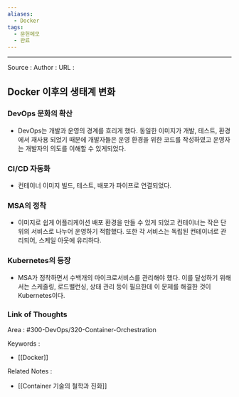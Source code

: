 ```yaml
---
aliases:
  - Docker
tags:
  - 문헌메모
  - 완료
---
```



---


Source :
Author : 
URL :

## Docker 이후의 생태계 변화
### DevOps 문화의 확산
- DevOps는 개발과 운영의 경계를 흐리게 했다. 동일한 이미지가 개발, 테스트, 환경에서 재사용 되었기 때문에 개발자들은 운영 환경을 위한 코드를 작성하였고 운영자는 개발자의 의도를 이해할 수 있게되었다.

### CI/CD 자동화
- 컨테이너 이미지 빌드, 테스트, 배포가 파이프로 연결되었다.

### MSA의 정착
- 이미지로 쉽게 어플리케이션 배포 환경을 만들 수 있게 되었고 컨테이너는 작은 단위의 서비스로 나누어 운영하기 적합했다. 또한 각 서비스는 독립된 컨테이너로 관리되어, 스케일 아웃에 유리하다.

### Kubernetes의 등장
- MSA가 정착하면서 수백개의 마이크로서비스를 관리해야 했다. 이를 달성하기 위해서는 스케줄링, 로드밸런싱, 상태 관리 등이 필요한데 이 문제를 해결한 것이 Kubernetes이다.

### Link of Thoughts
Area : #300-DevOps/320-Container-Orchestration 

Keywords :
- [[Docker]]

Related Notes : 
- [[Container 기술의 철학과 진화]]